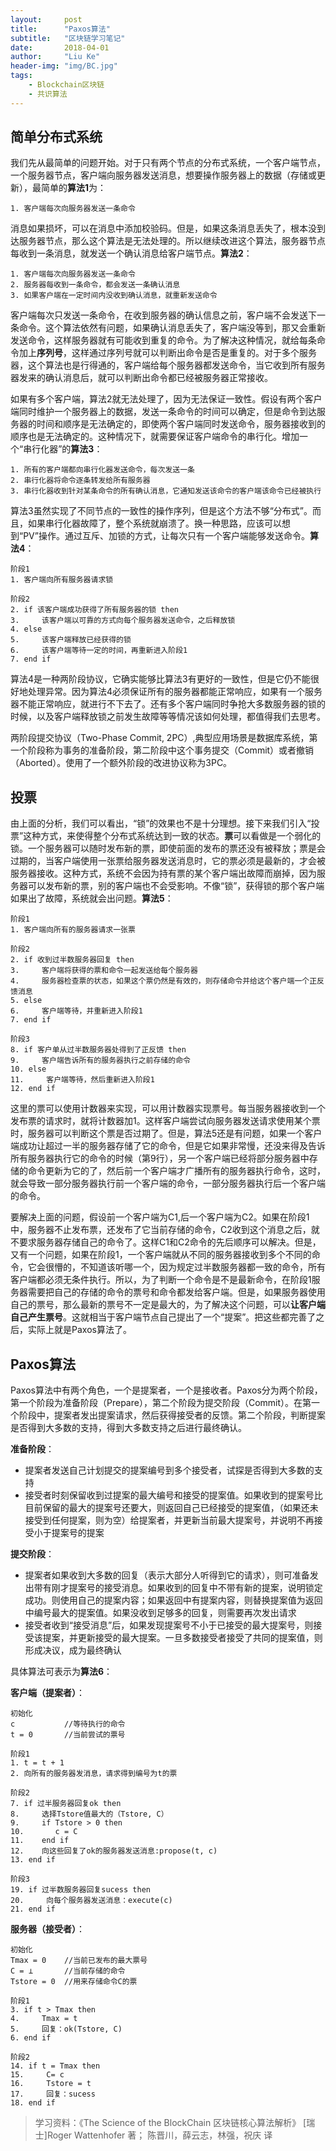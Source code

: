 ```yaml
---
layout:     post
title:      "Paxos算法"
subtitle:   "区块链学习笔记"
date:       2018-04-01
author:     "Liu Ke"
header-img: "img/BC.jpg"
tags:
    - Blockchain区块链
    - 共识算法
---
```


## 简单分布式系统

我们先从最简单的问题开始。对于只有两个节点的分布式系统，一个客户端节点，一个服务器节点，客户端向服务器发送消息，想要操作服务器上的数据（存储或更新），最简单的**算法1**为：

	1. 客户端每次向服务器发送一条命令

消息如果损坏，可以在消息中添加校验码。但是，如果这条消息丢失了，根本没到达服务器节点，那么这个算法是无法处理的。所以继续改进这个算法，服务器节点每收到一条消息，就发送一个确认消息给客户端节点。**算法2**：

	1. 客户端每次向服务器发送一条命令
	2. 服务器每收到一条命令，都会发送一条确认消息
	3. 如果客户端在一定时间内没收到确认消息，就重新发送命令

客户端每次只发送一条命令，在收到服务器的确认信息之前，客户端不会发送下一条命令。这个算法依然有问题，如果确认消息丢失了，客户端没等到，那又会重新发送命令，这样服务器就有可能收到重复的命令。为了解决这种情况，就给每条命令加上**序列号**，这样通过序列号就可以判断出命令是否是重复的。对于多个服务器，这个算法也是行得通的，客户端给每个服务器都发送命令，当它收到所有服务器发来的确认消息后，就可以判断出命令都已经被服务器正常接收。

如果有多个客户端，算法2就无法处理了，因为无法保证一致性。假设有两个客户端同时维护一个服务器上的数据，发送一条命令的时间可以确定，但是命令到达服务器的时间和顺序是无法确定的，即使两个客户端同时发送命令，服务器接收到的顺序也是无法确定的。这种情况下，就需要保证客户端命令的串行化。增加一个“串行化器”的**算法3**：

	1. 所有的客户端都向串行化器发送命令，每次发送一条
	2. 串行化器将命令逐条转发给所有服务器
	3. 串行化器收到针对某条命令的所有确认消息，它通知发送该命令的客户端该命令已经被执行


算法3虽然实现了不同节点的一致性的操作序列，但是这个方法不够“分布式”。而且，如果串行化器故障了，整个系统就崩溃了。换一种思路，应该可以想到“PV”操作。通过互斥、加锁的方式，让每次只有一个客户端能够发送命令。**算法4**：

	阶段1
	1. 客户端向所有服务器请求锁
	
	阶段2
	2. if 该客户端成功获得了所有服务器的锁 then
	3.     该客户端以可靠的方式向每个服务器发送命令，之后释放锁
	4. else
	5.     该客户端释放已经获得的锁
	6.     该客户端等待一定的时间，再重新进入阶段1
	7. end if

算法4是一种两阶段协议，它确实能够比算法3有更好的一致性，但是它仍不能很好地处理异常。因为算法4必须保证所有的服务器都能正常响应，如果有一个服务器不能正常响应，就进行不下去了。还有多个客户端同时争抢大多数服务器的锁的时候，以及客户端释放锁之前发生故障等等情况该如何处理，都值得我们去思考。

两阶段提交协议（Two-Phase Commit, 2PC）,典型应用场景是数据库系统，第一个阶段称为事务的准备阶段，第二阶段中这个事务提交（Commit）或者撤销（Aborted）。使用了一个额外阶段的改进协议称为3PC。

## 投票

由上面的分析，我们可以看出，“锁”的效果也不是十分理想。接下来我们引入“投票”这种方式，来使得整个分布式系统达到一致的状态。**票**可以看做是一个弱化的锁。一个服务器可以随时发布新的票，即使前面的发布的票还没有被释放；票是会过期的，当客户端使用一张票给服务器发送消息时，它的票必须是最新的，才会被服务器接收。这种方式，系统不会因为持有票的某个客户端出故障而崩掉，因为服务器可以发布新的票，别的客户端也不会受影响。不像“锁”，获得锁的那个客户端如果出了故障，系统就会出问题。**算法5**：

	阶段1
	1. 客户端向所有的服务器请求一张票

	阶段2
	2. if 收到过半数服务器回复 then
	3.     客户端将获得的票和命令一起发送给每个服务器
	4.     服务器检查票的状态，如果这个票仍然是有效的，则存储命令并给这个客户端一个正反馈消息
	5. else 
	6.     客户端等待，并重新进入阶段1
	7. end if

	阶段3
	8. if 客户单从过半数服务器处得到了正反馈 then
	9.     客户端告诉所有的服务器执行之前存储的命令
	10. else
	11.     客户端等待，然后重新进入阶段1
	12. end if

这里的票可以使用计数器来实现，可以用计数器实现票号。每当服务器接收到一个发布票的请求时，就将计数器加1。这样客户端尝试向服务器发送请求使用某个票时，服务器可以判断这个票是否过期了。但是，算法5还是有问题，如果一个客户端成功让超过一半的服务器存储了它的命令，但是它如果非常慢，还没来得及告诉所有服务器执行它的命令的时候（第9行），另一个客户端已经将部分服务器中存储的命令更新为它的了，然后前一个客户端才广播所有的服务器执行命令，这时，就会导致一部分服务器执行前一个客户端的命令，一部分服务器执行后一个客户端的命令。

要解决上面的问题，假设前一个客户端为C1,后一个客户端为C2。如果在阶段1中，服务器不止发布票，还发布了它当前存储的命令，C2收到这个消息之后，就不要求服务器存储自己的命令了。这样C1和C2命令的先后顺序可以解决。但是，又有一个问题，如果在阶段1，一个客户端就从不同的服务器接收到多个不同的命令，它会很懵的，不知道该听哪一个，因为规定过半数服务器都一致的命令，所有客户端都必须无条件执行。所以，为了判断一个命令是不是最新命令，在阶段1服务器需要把自己的存储的命令的票号和命令都发给客户端。但是，如果服务器使用自己的票号，那么最新的票号不一定是最大的，为了解决这个问题，可以**让客户端自己产生票号**。这就相当于客户端节点自己提出了一个“提案”。把这些都完善了之后，实际上就是Paxos算法了。

## Paxos算法

Paxos算法中有两个角色，一个是提案者，一个是接收者。Paxos分为两个阶段，第一个阶段为准备阶段（Prepare），第二个阶段为提交阶段（Commit）。在第一个阶段中，提案者发出提案请求，然后获得接受者的反馈。第二个阶段，判断提案是否得到大多数的支持，得到大多数支持之后进行最终确认。

**准备阶段**：

- 提案者发送自己计划提交的提案编号到多个接受者，试探是否得到大多数的支持
- 接受者时刻保留收到过提案的最大编号和接受的提案值。如果收到的提案号比目前保留的最大的提案号还要大，则返回自己已经接受的提案值，（如果还未接受到任何提案，则为空）给提案者，并更新当前最大提案号，并说明不再接受小于提案号的提案

**提交阶段**：

- 提案者如果收到大多数的回复（表示大部分人听得到它的请求），则可准备发出带有刚才提案号的接受消息。如果收到的回复中不带有新的提案，说明锁定成功。则使用自己的提案内容；如果返回中有提案内容，则替换提案值为返回中编号最大的提案值。如果没收到足够多的回复，则需要再次发出请求
- 接受者收到“接受消息”后，如果发现提案号不小于已接受的最大提案号，则接受该提案，并更新接受的最大提案。一旦多数接受者接受了共同的提案值，则形成决议，成为最终确认

具体算法可表示为**算法6**：

**客户端（提案者）**：
	
	初始化
	c			//等待执行的命令
	t = 0 		//当前尝试的票号

	阶段1
	1. t = t + 1
	2. 向所有的服务器发消息，请求得到编号为t的票 

	阶段2
	7. if 过半服务器回复ok then
	8.     选择Tstore值最大的（Tstore, C）
	9.     if Tstore > 0 then
	10.       c = C
	11.    end if
	12.	   向这些回复了ok的服务器发送消息:propose(t, c)
	13.	end if    

	阶段3
	19. if 过半数服务器回复sucess then
	20.     向每个服务器发送消息：execute(c)
	21. end if
	
            
**服务器（接受者）**：

	初始化
	Tmax = 0	//当前已发布的最大票号
	C = ⊥		//当前存储的命令
	Tstore = 0	//用来存储命令C的票

	阶段1
	3. if t > Tmax then
	4.     Tmax = t
	5.     回复：ok(Tstore, C)
	6. end if
	
	阶段2
	14. if t = Tmax then
	15.     C= c
	16.     Tstore = t
	17.     回复：sucess
	18. end if


> 学习资料：《The Science of the BlockChain 区块链核心算法解析》 [瑞士]Roger Wattenhofer 著； 陈晋川，薛云志，林强，祝庆 译



